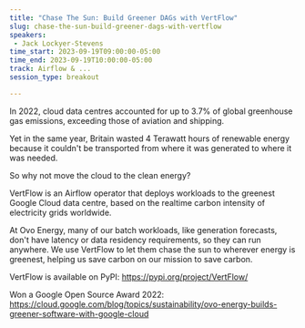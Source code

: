 ```yaml
---
title: "Chase The Sun: Build Greener DAGs with VertFlow"
slug: chase-the-sun-build-greener-dags-with-vertflow
speakers:
 - Jack Lockyer-Stevens
time_start: 2023-09-19T09:00:00-05:00
time_end: 2023-09-19T10:00:00-05:00
track: Airflow & ...
session_type: breakout

---
```


In 2022, cloud data centres accounted for up to 3.7% of global greenhouse gas emissions, exceeding those of aviation and shipping.

Yet in the same year, Britain wasted 4 Terawatt hours of renewable energy because it couldn't be transported from where it was generated to where it was needed.



So why not move the cloud to the clean energy?



VertFlow is an Airflow operator that deploys workloads to the greenest Google Cloud data centre, based on the realtime carbon intensity of electricity grids worldwide.



At Ovo Energy, many of our batch workloads, like generation forecasts, don't have latency or data residency requirements, so they can run anywhere. We use VertFlow to let them chase the sun to wherever energy is greenest, helping us save carbon on our mission to save carbon.



VertFlow is available on PyPI: https://pypi.org/project/VertFlow/



Won a Google Open Source Award 2022: https://cloud.google.com/blog/topics/sustainability/ovo-energy-builds-greener-software-with-google-cloud
